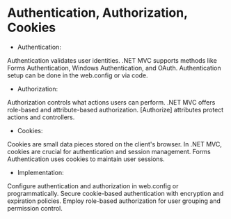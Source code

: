 # Authentication, Authorization, Cookies

* Authentication:

Authentication validates user identities.
.NET MVC supports methods like Forms Authentication, Windows Authentication, and OAuth.
Authentication setup can be done in the web.config or via code.
* Authorization:

Authorization controls what actions users can perform.
.NET MVC offers role-based and attribute-based authorization.
[Authorize] attributes protect actions and controllers.
* Cookies:

Cookies are small data pieces stored on the client's browser.
In .NET MVC, cookies are crucial for authentication and session management.
Forms Authentication uses cookies to maintain user sessions.
* Implementation:

Configure authentication and authorization in web.config or programmatically.
Secure cookie-based authentication with encryption and expiration policies.
Employ role-based authorization for user grouping and permission control.
